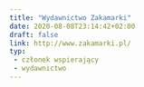 ```yaml
---
title: "Wydawnictwo Zakamarki"
date: 2020-08-08T23:14:42+02:00
draft: false
link: http://www.zakamarki.pl/
typ:
 - członek wspierający
 - wydawnictwo
---
```

